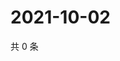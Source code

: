 # 2021-10-02

共 0 条

<!-- BEGIN WEIBO -->
<!-- 最后更新时间 Sat Oct 02 2021 13:09:27 GMT+0800 (China Standard Time) -->

<!-- END WEIBO -->
